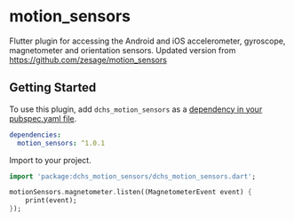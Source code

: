 # motion_sensors

Flutter plugin for accessing the Android and iOS accelerometer, gyroscope, magnetometer and orientation sensors.
Updated version from https://github.com/zesage/motion_sensors

## Getting Started

To use this plugin, add `dchs_motion_sensors` as a [dependency in your pubspec.yaml
file](https://flutter.io/platform-plugins/).

```yaml
dependencies:
  motion_sensors: ^1.0.1
```

Import to your project.

``` dart
import 'package:dchs_motion_sensors/dchs_motion_sensors.dart';

motionSensors.magnetometer.listen((MagnetometerEvent event) {
    print(event);
});

```
